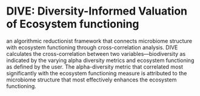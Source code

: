 # DIVE: Diversity-Informed Valuation of Ecosystem functioning
an algorithmic reductionist framework that connects microbiome structure with ecosystem functioning through cross-correlation analysis. 
DIVE calculates the cross-correlation between two variables—biodiversity as indicated by the varying alpha diversity metrics and ecosystem functioning
as defined by the user.
The alpha-diversity metric that correlated most significantly with the ecosystem functioning measure is attributed to the microbiome structure that most effectively
enhances the ecosystem functioning. 
